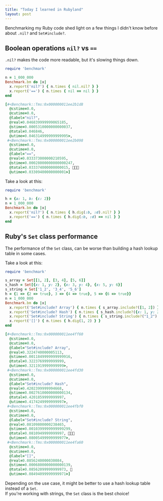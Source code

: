 ```yaml
---
title: "Today I learned in Rubyland"
layout: post
---
```


Benchmarking my Ruby code shed light on a few things I didn't know before about `.nil?` and `Set#include?`.

## Boolean operations `nil?` vs `==`

`.nil?` makes the code more readable, but it's slowing things down.

```ruby
require 'benchmark'

n = 1_000_000
Benchmark.bm do |x|
  x.report('nil?') { n.times { nil.nil? } }
  x.report('==') { n.times { nil == nil } }
end

[#<Benchmark::Tms:0x000000011ee2b1d8
  @cstime=0.0,
  @cutime=0.0,
  @label="nil?",
  @real=0.046839999999065185,
  @stime=0.0005310000000000037,
  @total=0.046846,
  @utime=0.046314999999999995>,
 #<Benchmark::Tms:0x000000011ee2b098
  @cstime=0.0,
  @cutime=0.0,
  @label="==",
  @real=0.033373000000210595,
  @stime=0.00028000000000000247,
  @total=0.033374000000000015, 👑👑👑
  @utime=0.03309400000000001>]
```

Take a look at this:

```ruby
require 'benchmark'

h = {a: 1, b: {c: 2}}
n = 1_000_000
Benchmark.bm do |x|
  x.report('nil?') { n.times { h.dig(:b, :d).nil? } }
  x.report('==') { n.times { h.dig(:b, :d) == nil } }
end
```

## Ruby's `Set` class performance

The performance of the `Set` class, can be worse than building a hash lookup table in some cases.

Take a look at this:

```ruby
require 'benchmark'

s_array = Set[[1, 2], [3, 4], [5, 6]]
s_hash = Set[{x: 1, y: 2}, {x: 3, y: 4}, {x: 5, y: 6}]
s_string = Set['1_2', '3_4', '5_6']
h = {1 => {2 => true}, 3 => {4 => true}, 5 => {6 => true}}
n = 1_000_000
Benchmark.bm do |x|
  x.report('Set#include? Array') { n.times { s_array.include?([1, 2]) } }
  x.report('Set#include? Hash') { n.times { s_hash.include?({x: 1, y: 2}) } }
  x.report('Set#include? String') { n.times { s_string.include?("1_2") } }
  x.report('[]') { n.times { h.dig(1, 2) } }
end

[#<Benchmark::Tms:0x000000011ee4ff60
  @cstime=0.0,
  @cutime=0.0,
  @label="Set#include? Array",
  @real=0.3224740000005113,
  @stime=0.0011849999999999916,
  @total=0.3223769999999999,
  @utime=0.3211919999999999>,
 #<Benchmark::Tms:0x000000011ee4fd30
  @cstime=0.0,
  @cutime=0.0,
  @label="Set#include? Hash",
  @real=0.4202399999994668,
  @stime=0.0027610000000000134,
  @total=0.4201859999999997,
  @utime=0.4174249999999997>,
 #<Benchmark::Tms:0x000000011ee4fbf0
  @cstime=0.0,
  @cutime=0.0,
  @label="Set#include? String",
  @real=0.08109800000238465,
  @stime=0.0010399999999999299,
  @total=0.0810949999999997, 🚀🚀🚀
  @utime=0.08005499999999977>,
 #<Benchmark::Tms:0x000000011ee4fa60
  @cstime=0.0,
  @cutime=0.0,
  @label="[]",
  @real=0.0856240000030084,
  @stime=0.0006800000000000139,
  @total=0.08562099999999973, 🚀
  @utime=0.08494099999999971>]
```

Depending on the use case, it might be better to use a hash lookup table instead of a `Set`. \
If you're working with strings, the `Set` class is the best choice!
